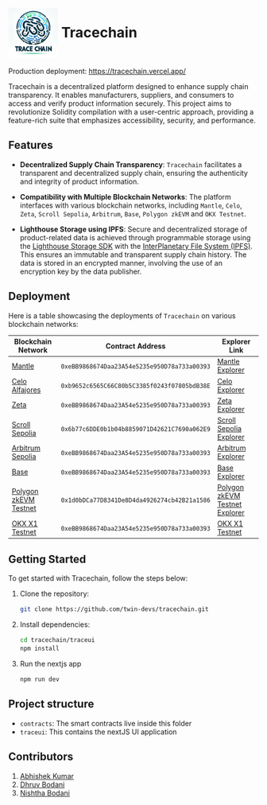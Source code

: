 # <img src="./traceui/public/logo.png" height="100" width="100" style='vertical-align:middle;'> <div style='vertical-align:middle; display:inline;'>Tracechain</div>

Production deployment: https://tracechain.vercel.app/

Tracechain is a decentralized platform designed to enhance supply chain transparency. It enables manufacturers, suppliers, and consumers to access and verify product information securely. This project aims to revolutionize Solidity compilation with a user-centric approach, providing a feature-rich suite that emphasizes accessibility, security, and performance.

## Features

- **Decentralized Supply Chain Transparency**: `Tracechain` facilitates a transparent and decentralized supply chain, ensuring the authenticity and integrity of product information.

- **Compatibility with Multiple Blockchain Networks**: The platform interfaces with various blockchain networks, including `Mantle`, `Celo`, `Zeta`, `Scroll Sepolia`, `Arbitrum`, `Base`, `Polygon zkEVM` and `OKX Testnet`.

- **Lighthouse Storage using IPFS**: Secure and decentralized storage of product-related data is achieved through programmable storage using the [Lighthouse Storage SDK](https://www.lighthouse.storage/) with the [InterPlanetary File System (IPFS)](https://ipfs.tech/). This ensures an immutable and transparent supply chain history. The data is stored in an encrypted manner, involving the use of an encryption key by the data publisher.

## Deployment

Here is a table showcasing the deployments of `Tracechain` on various blockchain networks:

| Blockchain Network                                                | Contract Address                  | Explorer Link                               |
|-------------------------------------------------------------------| --------------------------------- | --------------------------------------------| 
| [Mantle](https://www.mantle.xyz/)                                 | `0xeBB9868674Daa23A54e5235e950D78a733a00393` | [Mantle Explorer](https://explorer.testnet.mantle.xyz/address/0xeBB9868674Daa23A54e5235e950D78a733a00393)        |
| [Celo Alfajores](https://docs.celo.org/network/alfajores)         | `0xb9652c6565C66C80b5C3385f0243f07805bdB38E` | [Celo Explorer](https://explorer.bitquery.io/celo_alfajores/smart_contract/0xb9652c6565C66C80b5C3385f0243f07805bdB38E)          |
| [Zeta](https://www.zetachain.com/)                                | `0xeBB9868674Daa23A54e5235e950D78a733a00393` | [Zeta Explorer](https://explorer.zetachain.com/address/0xeBB9868674Daa23A54e5235e950D78a733a00393)          |
| [Scroll Sepolia](https://scroll.io/)                              | `0x6b77c6DDE0b1b04b8859071D42621C7690a062E9` | [Scroll Sepolia Explorer](https://sepolia.scrollscan.dev/address/0x6b77c6DDE0b1b04b8859071D42621C7690a062E9)|
| [Arbitrum Sepolia](https://arbitrum.io/)                          | `0xeBB9868674Daa23A54e5235e950D78a733a00393` | [Arbitrum Explorer](https://sepolia.arbiscan.io/address/0xeBB9868674Daa23A54e5235e950D78a733a00393)      |
| [Base](https://base.org/)                                         | `0xeBB9868674Daa23A54e5235e950D78a733a00393` | [Base Explorer](https://goerli.basescan.org/address/0xeBB9868674Daa23A54e5235e950D78a733a00393)          |
| [Polygon zkEVM Testnet](https://polygon.technology/polygon-zkevm) | `0x1d0bDCa77D8341De8D4da4926274cb42B21a1586` | [Polygon zkEVM Testnet Explorer](https://testnet-zkevm.polygonscan.com/address/0x1d0bDCa77D8341De8D4da4926274cb42B21a1586)|
| [OKX X1 Testnet](https://www.okx.com/x1)                          | `0xeBB9868674Daa23A54e5235e950D78a733a00393` | [OKX X1 Testnet](https://www.oklink.com/x1-test/address/0xeBB9868674Daa23A54e5235e950D78a733a00393)|


## Getting Started

To get started with Tracechain, follow the steps below:

1. Clone the repository:

   ```bash
   git clone https://github.com/twin-devs/tracechain.git
   ```

2. Install dependencies:

   ```bash
   cd tracechain/traceui
   npm install
   ```

3. Run the nextjs app
   ```bash
   npm run dev
   ```

## Project structure

* `contracts`: The smart contracts live inside this folder
* `traceui`: This contains the nextJS UI application

## Contributors

1. [Abhishek Kumar](https://github.com/twin-devs/tracechain/commits?author=xenowits)
2. [Dhruv Bodani](https://github.com/dB2510)
3. [Nishtha Bodani](https://github.com/nb9960)
